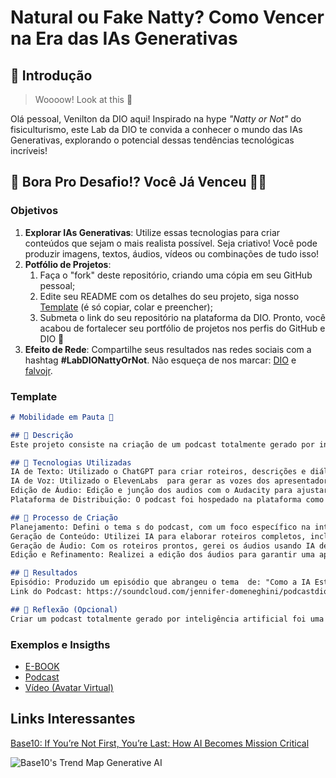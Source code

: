 # Natural ou Fake Natty? Como Vencer na Era das IAs Generativas

## 🚀 Introdução

> Woooow! Look at this 👀

Olá pessoal, Venilton da DIO aqui! Inspirado na hype _"Natty or Not"_ do fisiculturismo, este Lab da DIO te convida a conhecer o mundo das IAs Generativas, explorando o potencial dessas tendências tecnológicas incríveis!

## 🎯 Bora Pro Desafio!? Você Já Venceu 💪🤓

### Objetivos

1. **Explorar IAs Generativas**: Utilize essas tecnologias para criar conteúdos que sejam o mais realista possível. Seja criativo! Você pode produzir imagens, textos, áudios, vídeos ou combinações de tudo isso!
1. **Potfólio de Projetos**:
    1. Faça o "fork" deste repositório, criando uma cópia em seu GitHub pessoal;
    2. Edite seu README com os detalhes do seu projeto, siga nosso [Template](#template) (é só copiar, colar e preencher);
    3. Submeta o link do seu repositório na plataforma da DIO. Pronto, você acabou de fortalecer seu portfólio de projetos nos perfis do GitHub e DIO 🚀
1. **Efeito de Rede**: Compartilhe seus resultados nas redes sociais com a hashtag **#LabDIONattyOrNot**. Não esqueça de nos marcar: [DIO](https://www.linkedin.com/school/dio-makethechange) e [falvojr](https://www.linkedin.com/in/falvojr).

### Template

```markdown
# Mobilidade em Pauta 🚦

## 📒 Descrição
Este projeto consiste na criação de um podcast totalmente gerado por inteligência artificial, dedicado à discussão sobre a integração de transportes e inteligência artificial em cidades latino-americanas. O podcast visa explorar como a tecnologia pode transformar a mobilidade urbana, abordar os desafios atuais e apresentar soluções inovadoras. Cada episódio contará com conteúdos informativos e narrativas dinâmicas, resultando em uma experiência auditiva envolvente.

## 🤖 Tecnologias Utilizadas
IA de Texto: Utilizado o ChatGPT para criar roteiros, descrições e diálogos dos episódios, garantindo conteúdo relevante e fluido.
IA de Voz: Utilizado o ElevenLabs  para gerar as vozes dos apresentadores e convidados, oferecendo uma experiência auditiva natural e envolvente.
Edição de Áudio: Edição e junção dos audios com o Audacity para ajustar a qualidade sonora e adicionando efeitos e trilhas sonoras.
Plataforma de Distribuição: O podcast foi hospedado na plataforma como Souncloud.

## 🧐 Processo de Criação
Planejamento: Defini o tema s do podcast, com um foco específico na integração de IA e transportes em várias cidades da América Latina, por exepriência própria no tema.
Geração de Conteúdo: Utilizei IA para elaborar roteiros completos, incluindo perguntas e respostas, além de contextos e narrativas que promovam discussões informativas.
Geração de Áudio: Com os roteiros prontos, gerei os áudios usando IA de voz, criando apresentações envolventes que simulem diálogos naturais entre os apresentadores e especialistas.
Edição e Refinamento: Realizei a edição dos áudios para garantir uma apresentação profissional e coesa, ajustando a sonoridade e incorporando músicas de fundo que enriqueçam a experiência.

## 🚀 Resultados
Episódio: Produzido um episódio que abrangeu o tema  de: "Como a IA Está Transformando o Transporte Público" apresentado por vozes geradas por IA.
Link do Podcast: https://soundcloud.com/jennifer-domeneghini/podcastdio?si=d827a7bb79864cc898156a3c9a5ea871&utm_source=clipboard&utm_medium=text&utm_campaign=social_sharing

## 💭 Reflexão (Opcional)
Criar um podcast totalmente gerado por inteligência artificial foi uma experiência inovadora e desafiadora. A capacidade de utilizar IA para gerar todos os elementos, desde o texto até os áudios, permitiu uma abordagem única. No entanto, a curadoria e o ajuste fino do conteúdo foram essenciais para garantir que a mensagem fosse clara e envolvente. 
```

### Exemplos e Insigths

- [E-BOOK](/exemplos/E-BOOK.md)
- [Podcast](/exemplos/PODCAST.md)
- [Vídeo (Avatar Virtual)](/exemplos/VIDEO.md)

## Links Interessantes

[Base10: If You’re Not First, You’re Last: How AI Becomes Mission Critical](https://base10.vc/post/generative-ai-mission-critical/)

![Base10's Trend Map Generative AI](https://github.com/digitalinnovationone/lab-natty-or-not/assets/730492/f4df26e8-f8f7-4419-8252-c69d73ea930c)
